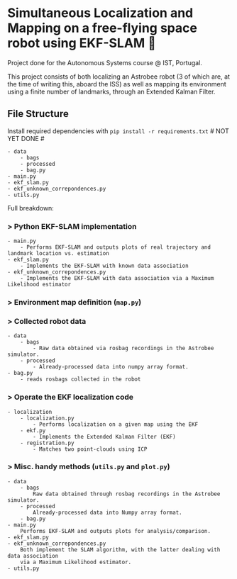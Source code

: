 # Simultaneous Localization and Mapping on a free-flying space robot using EKF-SLAM :robot:

Project done for the Autonomous Systems course @ IST, Portugal.

This project consists of both localizing an Astrobee robot (3 of which are, at the time of writing this, aboard the ISS) as well as mapping its environment using a finite number of landmarks, through an Extended Kalman Filter.

## File Structure

Install required dependencies with `pip install -r requirements.txt` # NOT YET DONE #

    - data
        - bags
        - processed
        - bag.py
    - main.py
    - ekf_slam.py
    - ekf_unknown_correpondences.py
    - utils.py
    
Full breakdown:

### > Python EKF-SLAM implementation

    - main.py
        - Performs EKF-SLAM and outputs plots of real trajectory and landmark location vs. estimation
    - ekf_slam.py
        - Implements the EKF-SLAM with known data association
    - ekf_unknown_correpondences.py
        - Implements the EKF-SLAM with data association via a Maximum Likelihood estimator

### > Environment map definition (`map.py`)

### > Collected robot data

    - data
        - bags
            - Raw data obtained via rosbag recordings in the Astrobee simulator.
        - processed
            - Already-processed data into numpy array format.
    - bag.py
        - reads rosbags collected in the robot

### > Operate the EKF localization code

    - localization
        - localization.py
            - Performs localization on a given map using the EKF
        - ekf.py
            - Implements the Extended Kalman Filter (EKF)
        - registration.py
            - Matches two point-clouds using ICP

### > Misc. handy methods (`utils.py` and `plot.py`)












    - data
        - bags
            Raw data obtained through rosbag recordings in the Astrobee simulator.
        - processed
            Already-processed data into Numpy array format.
        - bag.py
    - main.py
        Performs EKF-SLAM and outputs plots for analysis/comparison.
    - ekf_slam.py
    - ekf_unknown_correpondences.py
        Both implement the SLAM algorithm, with the latter dealing with data association
        via a Maximum Likelihood estimator.
    - utils.py
